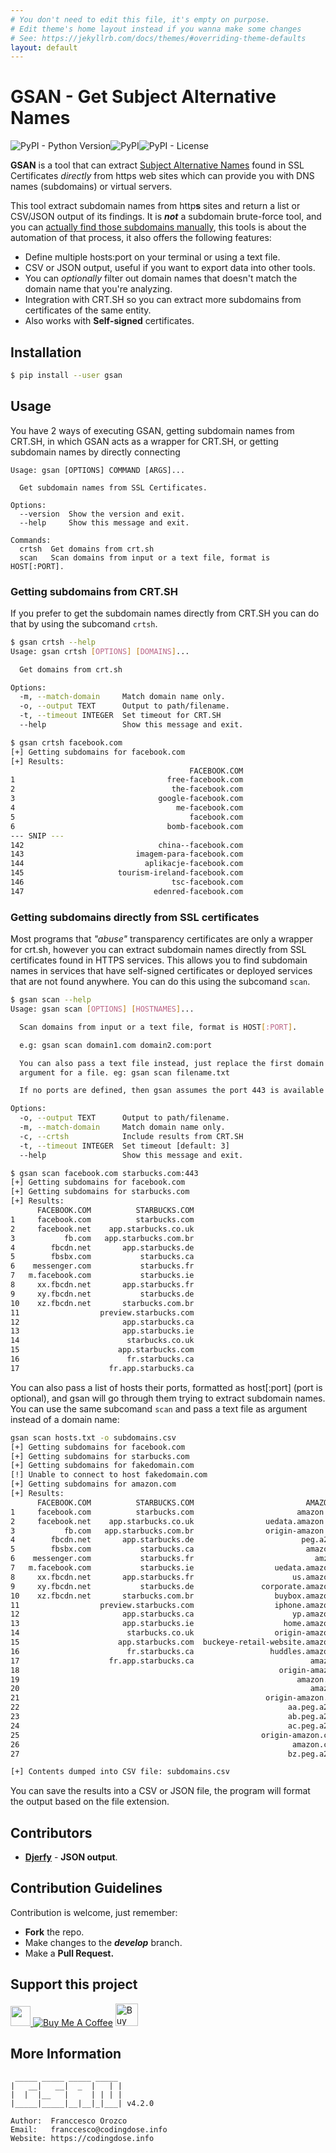 ```yaml
---
# You don't need to edit this file, it's empty on purpose.
# Edit theme's home layout instead if you wanna make some changes
# See: https://jekyllrb.com/docs/themes/#overriding-theme-defaults
layout: default
---
```


# GSAN - Get Subject Alternative Names

![PyPI - Python Version](https://img.shields.io/pypi/pyversions/gsan)![PyPI](https://img.shields.io/pypi/v/gsan)![PyPI - License](https://img.shields.io/pypi/l/gsan)


**GSAN** is a tool that can extract [Subject Alternative Names](https://en.wikipedia.org/wiki/Subject_Alternative_Name) found in SSL Certificates _directly_ from https web sites which can provide you with DNS names (subdomains) or virtual servers.

This tool extract subdomain names from http**s** sites and return a list or CSV/JSON output of its findings. It is _**not**_ a subdomain brute-force tool, and you can [actually find those subdomains manually](https://gfycat.com/AnotherDizzyDodobird), this tools is about the automation of that process, it also offers the following features:

* Define multiple hosts:port on your terminal or using a text file.
* CSV or JSON output, useful if you want to export data into other tools.
* You can _optionally_ filter out domain names that doesn't match the domain name that you're analyzing.
* Integration with CRT.SH so you can extract more subdomains from certificates of the same entity.
* Also works with **Self-signed** certificates.

## Installation
```bash
$ pip install --user gsan
```

## Usage

You have 2 ways of executing GSAN, getting subdomain names from CRT.SH, in which GSAN acts as a wrapper for CRT.SH, or getting subdomain names by directly connecting

```
Usage: gsan [OPTIONS] COMMAND [ARGS]...

  Get subdomain names from SSL Certificates.

Options:
  --version  Show the version and exit.
  --help     Show this message and exit.

Commands:
  crtsh  Get domains from crt.sh
  scan   Scan domains from input or a text file, format is HOST[:PORT].
```

### Getting subdomains from CRT.SH
If you prefer to get the subdomain names directly from CRT.SH you can do that by using the subcomand `crtsh`.

```bash
$ gsan crtsh --help
Usage: gsan crtsh [OPTIONS] [DOMAINS]...

  Get domains from crt.sh

Options:
  -m, --match-domain     Match domain name only.
  -o, --output TEXT      Output to path/filename.
  -t, --timeout INTEGER  Set timeout for CRT.SH
  --help                 Show this message and exit.

$ gsan crtsh facebook.com
[+] Getting subdomains for facebook.com
[+] Results:
                                        FACEBOOK.COM
1                                  free-facebook.com
2                                   the-facebook.com
3                                google-facebook.com
4                                    me-facebook.com
5                                       facebook.com
6                                  bomb-facebook.com
--- SNIP ---
142                              china--facebook.com
143                         imagem-para-facebook.com
144                           aplikacje-facebook.com
145                     tourism-ireland-facebook.com
146                                 tsc-facebook.com
147                             edenred-facebook.com
```

### Getting subdomains directly from SSL certificates
Most programs that _"abuse"_ transparency certificates are only a wrapper for crt.sh, however you can extract subdomain names directly from SSL certificates found in HTTPS services. This allows you to find subdomain names in services that have self-signed certificates or deployed services that are not found anywhere. You can do this using the subcomand `scan`.

```bash
$ gsan scan --help
Usage: gsan scan [OPTIONS] [HOSTNAMES]...

  Scan domains from input or a text file, format is HOST[:PORT].

  e.g: gsan scan domain1.com domain2.com:port

  You can also pass a text file instead, just replace the first domain
  argument for a file. eg: gsan scan filename.txt

  If no ports are defined, then gsan assumes the port 443 is available.

Options:
  -o, --output TEXT      Output to path/filename.
  -m, --match-domain     Match domain name only.
  -c, --crtsh            Include results from CRT.SH
  -t, --timeout INTEGER  Set timeout [default: 3]
  --help                 Show this message and exit.

$ gsan scan facebook.com starbucks.com:443
[+] Getting subdomains for facebook.com
[+] Getting subdomains for starbucks.com
[+] Results:
      FACEBOOK.COM          STARBUCKS.COM
1     facebook.com          starbucks.com
2     facebook.net    app.starbucks.co.uk
3           fb.com   app.starbucks.com.br
4        fbcdn.net       app.starbucks.de
5        fbsbx.com           starbucks.ca
6    messenger.com           starbucks.fr
7   m.facebook.com           starbucks.ie
8     xx.fbcdn.net       app.starbucks.fr
9     xy.fbcdn.net           starbucks.de
10    xz.fbcdn.net       starbucks.com.br
11                  preview.starbucks.com
12                       app.starbucks.ca
13                       app.starbucks.ie
14                        starbucks.co.uk
15                      app.starbucks.com
16                        fr.starbucks.ca
17                    fr.app.starbucks.ca
```

You can also pass a list of hosts their ports, formatted as host[:port] (port is optional), and gsan will go through them trying to extract subdomain names. You can use the same subcomand `scan` and pass a text file as argument instead of a domain name:

```bash
gsan scan hosts.txt -o subdomains.csv
[+] Getting subdomains for facebook.com
[+] Getting subdomains for starbucks.com
[+] Getting subdomains for fakedomain.com
[!] Unable to connect to host fakedomain.com
[+] Getting subdomains for amazon.com
[+] Results:
      FACEBOOK.COM          STARBUCKS.COM                         AMAZON.COM
1     facebook.com          starbucks.com                       amazon.co.uk
2     facebook.net    app.starbucks.co.uk                uedata.amazon.co.uk
3           fb.com   app.starbucks.com.br                origin-amazon.co.uk
4        fbcdn.net       app.starbucks.de                        peg.a2z.com
5        fbsbx.com           starbucks.ca                         amazon.com
6    messenger.com           starbucks.fr                           amzn.com
7   m.facebook.com           starbucks.ie                  uedata.amazon.com
8     xx.fbcdn.net       app.starbucks.fr                      us.amazon.com
9     xy.fbcdn.net           starbucks.de               corporate.amazon.com
10    xz.fbcdn.net       starbucks.com.br                  buybox.amazon.com
11                  preview.starbucks.com                  iphone.amazon.com
12                       app.starbucks.ca                      yp.amazon.com
13                       app.starbucks.ie                    home.amazon.com
14                        starbucks.co.uk                  origin-amazon.com
15                      app.starbucks.com  buckeye-retail-website.amazon.com
16                        fr.starbucks.ca                 huddles.amazon.com
17                    fr.app.starbucks.ca                          amazon.de
18                                                          origin-amazon.de
19                                                              amazon.co.jp
20                                                                 amazon.jp
21                                                       origin-amazon.co.jp
22                                                            aa.peg.a2z.com
23                                                            ab.peg.a2z.com
24                                                            ac.peg.a2z.com
25                                                      origin-amazon.com.au
26                                                             amazon.com.au
27                                                            bz.peg.a2z.com

[+] Contents dumped into CSV file: subdomains.csv
```

You can save the results into a CSV or JSON file, the program will format the output based on the file extension.

## Contributors
* [**Djerfy**](https://github.com/djerfy) - **JSON output**.

## Contribution Guidelines
Contribution is welcome, just remember:
* **Fork** the repo.
* Make changes to the **_develop_** branch.
* Make a **Pull Request.**

## Support this project

<a href="https://www.paypal.me/orozcofranccesco">
  <img height="32" src="assets/paypal_badge.png" />
</a> <a href="https://www.buymeacoffee.com/franccesco" target="_blank"><img src="https://www.buymeacoffee.com/assets/img/custom_images/white_img.png" alt="Buy Me A Coffee" style="height: auto !important;width: auto !important;" ></a> <a href='https://ko-fi.com/V7V8AXFE' target='_blank'><img height='36' style='border:0px;height:36px;' src='https://az743702.vo.msecnd.net/cdn/kofi2.png?v=0' border='0' alt='Buy Me a Coffee at ko-fi.com' /></a>

## More Information

```
 _____ _____ _____ _____
|   __|   __|  _  |   | |
|  |  |__   |     | | | |
|_____|_____|__|__|_|___| v4.2.0

Author:  Franccesco Orozco
Email:   franccesco@codingdose.info
Website: https://codingdose.info
```
